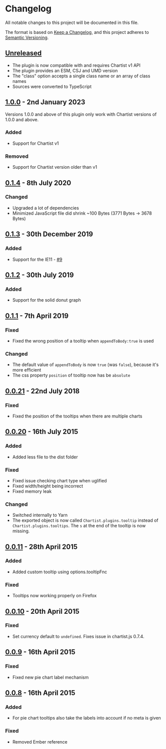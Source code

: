 # Changelog

All notable changes to this project will be documented in this file.

The format is based on [Keep a Changelog](https://keepachangelog.com/en/1.0.0/),
and this project adheres to [Semantic Versioning](https://semver.org/spec/v2.0.0.html).

## [Unreleased]

* The plugin is now compatible with and requires Chartist v1 API
* The plugin provides an ESM, CSJ and UMD version
* The "class" option accepts a single class name or an array of class names
* Sources were converted to TypeScript

## [1.0.0] - 2nd January 2023

Versions 1.0.0 and above of this plugin only work with Chartist versions of 1.0.0 and above.

### Added 
- Support for Chartist v1

### Removed 
- Support for Chartist version older than v1

## [0.1.4] - 8th July 2020

### Changed
- Upgraded a lot of dependencies
- Minimized JavaScript file did shrink ~100 Bytes (3771 Bytes -> 3678 Bytes)

## [0.1.3] - 30th December 2019

### Added
- Support for the IE11 - [#9](https://github.com/LukBukkit/chartist-plugin-tooltip/pull/9) 

## [0.1.2] - 30th July 2019

### Added
- Support for the solid donut graph

## [0.1.1] - 7th April 2019

### Fixed
- Fixed the wrong position of a tooltip when `appendToBody:true` is used

### Changed
- The default value of `appendToBody` is now `true` (was `false`), because it's more efficient
- The css property `position` of tooltip now has be `absolute`

## [0.0.21] - 22nd July 2018

### Fixed
- Fixed the position of the tooltips when there are multiple charts

## [0.0.20] - 16th July 2015

### Added
- Added less file to the dist folder

### Fixed
- Fixed issue checking chart type when uglified
- Fixed width/height being incorrect
- Fixed memory leak

### Changed
- Switched internally to Yarn
- The exported object is now called `Chartist.plugins.tooltip` instead of `Chartist.plugins.tooltips`. 
The `s` at the end of the tooltip is now missing.

## [0.0.11] - 28th April 2015

### Added
- Added custom tooltip using options.tooltipFnc

### Fixed
- Tooltips now working properly on Firefox

## [0.0.10] - 20th April 2015

### Fixed
- Set currency default to `undefined`. Fixes issue in chartist.js 0.7.4.

## [0.0.9] - 16th April 2015

### Fixed
- Fixed new pie chart label mechanism

## [0.0.8] - 16th April 2015

### Added
- For pie chart tooltips also take the labels into account if no meta is given

### Fixed
- Removed Ember reference

[unreleased]: https://github.com/LukBukkit/chartist-plugin-tooltip/compare/v1.0.0...HEAD
[1.0.0]: https://github.com/LukBukkit/chartist-plugin-tooltip/compare/v0.1.4...v1.0.0
[0.1.4]: https://github.com/LukBukkit/chartist-plugin-tooltip/compare/v0.1.3...v0.1.4
[0.1.3]: https://github.com/LukBukkit/chartist-plugin-tooltip/compare/v0.1.2...v0.1.3
[0.1.2]: https://github.com/LukBukkit/chartist-plugin-tooltip/compare/v0.1.1...v0.1.2
[0.1.1]: https://github.com/LukBukkit/chartist-plugin-tooltip/compare/v0.0.21...v0.1.1
[0.0.21]: https://github.com/LukBukkit/chartist-plugin-tooltip/compare/v0.0.20...v0.0.21
[0.0.20]: https://github.com/LukBukkit/chartist-plugin-tooltip/compare/v0.0.11...v0.0.20
[0.0.11]: https://github.com/LukBukkit/chartist-plugin-tooltip/compare/v0.0.10...v0.0.11
[0.0.10]: https://github.com/LukBukkit/chartist-plugin-tooltip/compare/v0.0.9...v0.0.10
[0.0.9]: https://github.com/LukBukkit/chartist-plugin-tooltip/compare/v0.0.8...v0.0.9
[0.0.8]: https://github.com/LukBukkit/chartist-plugin-tooltip/releases/tag/v0.0.8
